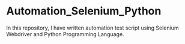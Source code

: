 # Automation_Selenium_Python
In this repository, I have written automation test script using Selenium Webdriver and Python Programming Language. 


